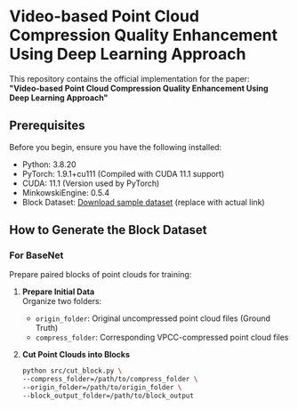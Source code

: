 # Video-based Point Cloud Compression Quality Enhancement Using Deep Learning Approach

This repository contains the official implementation for the paper:  
**"Video-based Point Cloud Compression Quality Enhancement Using Deep Learning Approach"**

## Prerequisites

Before you begin, ensure you have the following installed:
- Python: 3.8.20
- PyTorch: 1.9.1+cu111 (Compiled with CUDA 11.1 support)
- CUDA: 11.1 (Version used by PyTorch)
- MinkowskiEngine: 0.5.4
- Block Dataset: [Download sample dataset](https://onedrive.com) (replace with actual link)

## How to Generate the Block Dataset

### For BaseNet
Prepare paired blocks of point clouds for training:

1. **Prepare Initial Data**  
   Organize two folders:
   - `origin_folder`: Original uncompressed point cloud files (Ground Truth)
   - `compress_folder`: Corresponding VPCC-compressed point cloud files

2. **Cut Point Clouds into Blocks**  
   ```bash
   python src/cut_block.py \
   --compress_folder=/path/to/compress_folder \
   --origin_folder=/path/to/origin_folder \
   --block_output_folder=/path/to/block_output
